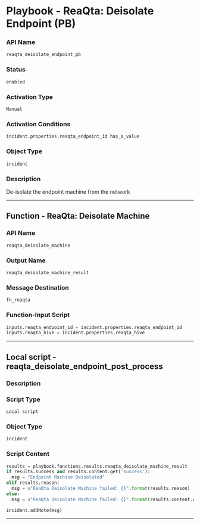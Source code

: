 <!--
    DO NOT MANUALLY EDIT THIS FILE
    THIS FILE IS AUTOMATICALLY GENERATED WITH resilient-sdk codegen
    Generated with resilient-sdk v50.0.108
-->

# Playbook - ReaQta: Deisolate Endpoint (PB)

### API Name
`reaqta_deisolate_endpoint_pb`

### Status
`enabled`

### Activation Type
`Manual`

### Activation Conditions
`incident.properties.reaqta_endpoint_id has_a_value`

### Object Type
`incident`

### Description
De-isolate the endpoint machine from the network


---
## Function - ReaQta: Deisolate Machine

### API Name
`reaqta_deisolate_machine`

### Output Name
`reaqta_deisolate_machine_result`

### Message Destination
`fn_reaqta`

### Function-Input Script
```python
inputs.reaqta_endpoint_id = incident.properties.reaqta_endpoint_id
inputs.reaqta_hive = incident.properties.reaqta_hive
```

---

## Local script - reaqta_deisolate_endpoint_post_process

### Description


### Script Type
`Local script`

### Object Type
`incident`

### Script Content
```python
results = playbook.functions.results.reaqta_deisolate_machine_result
if results.success and results.content.get('success'):
  msg = "Endpoint Machine Deisolated"
elif results.reason:
  msg = u"ReaQta Deisolate Machine failed: {}".format(results.reason)
else:
  msg = u"ReaQta Deisolate Machine failed: {}".format(results.content.get('message'))

incident.addNote(msg)
```

---

